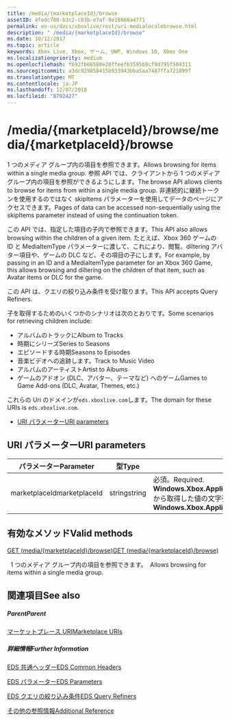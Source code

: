 ```yaml
---
title: /media/{marketplaceId}/browse
assetID: 4fedc780-b3c2-c83b-e7af-9e18666a4771
permalink: en-us/docs/xboxlive/rest/uri-medialocalebrowse.html
description: " /media/{marketplaceId}/browse"
ms.date: 10/12/2017
ms.topic: article
keywords: Xbox Live, Xbox, ゲーム, UWP, Windows 10, Xbox One
ms.localizationpriority: medium
ms.openlocfilehash: f692fb66580e20ffeefb3595b8cf9d795f504311
ms.sourcegitcommit: a3dc929858415b933943bba5aa7487ffa721899f
ms.translationtype: MT
ms.contentlocale: ja-JP
ms.lasthandoff: 12/07/2018
ms.locfileid: "8792427"
---
```

# <a name="mediamarketplaceidbrowse"></a><span data-ttu-id="5e291-104">/media/{marketplaceId}/browse</span><span class="sxs-lookup"><span data-stu-id="5e291-104">/media/{marketplaceId}/browse</span></span>
<span data-ttu-id="5e291-105">1 つのメディア グループ内の項目を参照できます。</span><span class="sxs-lookup"><span data-stu-id="5e291-105">Allows browsing for items within a single media group.</span></span> <span data-ttu-id="5e291-106">参照 API では、クライアントから 1 つのメディア グループ内の項目を参照ができるようにします。</span><span class="sxs-lookup"><span data-stu-id="5e291-106">The browse API allows clients to browse for items from within a single media group.</span></span> <span data-ttu-id="5e291-107">非連続的に継続トークンを使用するのではなく skipItems パラメーターを使用してデータのページにアクセスできます。</span><span class="sxs-lookup"><span data-stu-id="5e291-107">Pages of data can be accessed non-sequentially using the skipItems parameter instead of using the continuation token.</span></span>
 
<span data-ttu-id="5e291-108">この API では、指定した項目の子内で参照できます。</span><span class="sxs-lookup"><span data-stu-id="5e291-108">This API also allows browsing within the children of a given item.</span></span> <span data-ttu-id="5e291-109">たとえば、Xbox 360 ゲームの ID と MediaItemType パラメーターに渡して、これにより、閲覧、diltering アバター項目や、ゲームの DLC など、その項目の子にします。</span><span class="sxs-lookup"><span data-stu-id="5e291-109">For example, by passing in an ID and a MediaItemType parameter for an Xbox 360 Game, this allows browsing and diltering on the children of that item, such as Avatar items or DLC for the game.</span></span>
 
<span data-ttu-id="5e291-110">この API は、クエリの絞り込み条件を受け取ります。</span><span class="sxs-lookup"><span data-stu-id="5e291-110">This API accepts Query Refiners.</span></span>
 
<span data-ttu-id="5e291-111">子を取得するためのいくつかのシナリオは次のとおりです。</span><span class="sxs-lookup"><span data-stu-id="5e291-111">Some scenarios for retrieving children include:</span></span>
 
   * <span data-ttu-id="5e291-112">アルバムのトラックに</span><span class="sxs-lookup"><span data-stu-id="5e291-112">Album to Tracks</span></span>
   * <span data-ttu-id="5e291-113">時期にシリーズ</span><span class="sxs-lookup"><span data-stu-id="5e291-113">Series to Seasons</span></span>
   * <span data-ttu-id="5e291-114">エピソードする時期</span><span class="sxs-lookup"><span data-stu-id="5e291-114">Seasons to Episodes</span></span>
   * <span data-ttu-id="5e291-115">音楽ビデオへの追跡します。</span><span class="sxs-lookup"><span data-stu-id="5e291-115">Track to Music Video</span></span>
   * <span data-ttu-id="5e291-116">アルバムのアーティスト</span><span class="sxs-lookup"><span data-stu-id="5e291-116">Artist to Albums</span></span>
   * <span data-ttu-id="5e291-117">ゲームのアドオン (DLC、アバター、テーマなど) へのゲーム</span><span class="sxs-lookup"><span data-stu-id="5e291-117">Games to Game Add-ons (DLC, Avatar, Themes, etc.)</span></span>
  
<span data-ttu-id="5e291-118">これらの Uri のドメインが`eds.xboxlive.com`します。</span><span class="sxs-lookup"><span data-stu-id="5e291-118">The domain for these URIs is `eds.xboxlive.com`.</span></span>
 
  * [<span data-ttu-id="5e291-119">URI パラメーター</span><span class="sxs-lookup"><span data-stu-id="5e291-119">URI parameters</span></span>](#ID4EMB)
 
<a id="ID4EMB"></a>

 
## <a name="uri-parameters"></a><span data-ttu-id="5e291-120">URI パラメーター</span><span class="sxs-lookup"><span data-stu-id="5e291-120">URI parameters</span></span>
 
| <span data-ttu-id="5e291-121">パラメーター</span><span class="sxs-lookup"><span data-stu-id="5e291-121">Parameter</span></span>| <span data-ttu-id="5e291-122">型</span><span class="sxs-lookup"><span data-stu-id="5e291-122">Type</span></span>| <span data-ttu-id="5e291-123">説明</span><span class="sxs-lookup"><span data-stu-id="5e291-123">Description</span></span>| 
| --- | --- | --- | 
| <span data-ttu-id="5e291-124">marketplaceId</span><span class="sxs-lookup"><span data-stu-id="5e291-124">marketplaceId</span></span>| <span data-ttu-id="5e291-125">string</span><span class="sxs-lookup"><span data-stu-id="5e291-125">string</span></span>| <span data-ttu-id="5e291-126">必須。</span><span class="sxs-lookup"><span data-stu-id="5e291-126">Required.</span></span> <span data-ttu-id="5e291-127"><b>Windows.Xbox.ApplicationModel.Store.Configuration.MarketplaceId</b>から取得した値の文字列を指定します。</span><span class="sxs-lookup"><span data-stu-id="5e291-127">String value obtained from the <b>Windows.Xbox.ApplicationModel.Store.Configuration.MarketplaceId</b>.</span></span>| 
  
<a id="ID4ENC"></a>

 
## <a name="valid-methods"></a><span data-ttu-id="5e291-128">有効なメソッド</span><span class="sxs-lookup"><span data-stu-id="5e291-128">Valid methods</span></span>

[<span data-ttu-id="5e291-129">GET (media/{marketplaceId}/browse)</span><span class="sxs-lookup"><span data-stu-id="5e291-129">GET (media/{marketplaceId}/browse)</span></span>](uri-medialocalebrowseget.md)

<span data-ttu-id="5e291-130">&nbsp;&nbsp;1 つのメディア グループ内の項目を参照できます。</span><span class="sxs-lookup"><span data-stu-id="5e291-130">&nbsp;&nbsp;Allows browsing for items within a single media group.</span></span> 
 
<a id="ID4EXC"></a>

 
## <a name="see-also"></a><span data-ttu-id="5e291-131">関連項目</span><span class="sxs-lookup"><span data-stu-id="5e291-131">See also</span></span>
 
<a id="ID4EZC"></a>

 
##### <a name="parent"></a><span data-ttu-id="5e291-132">Parent</span><span class="sxs-lookup"><span data-stu-id="5e291-132">Parent</span></span> 

[<span data-ttu-id="5e291-133">マーケットプレース URI</span><span class="sxs-lookup"><span data-stu-id="5e291-133">Marketplace URIs</span></span>](atoc-reference-marketplace.md)

  
<a id="ID4EDD"></a>

 
##### <a name="further-information"></a><span data-ttu-id="5e291-134">詳細情報</span><span class="sxs-lookup"><span data-stu-id="5e291-134">Further Information</span></span> 

[<span data-ttu-id="5e291-135">EDS 共通ヘッダー</span><span class="sxs-lookup"><span data-stu-id="5e291-135">EDS Common Headers</span></span>](../../additional/edscommonheaders.md)

 [<span data-ttu-id="5e291-136">EDS パラメーター</span><span class="sxs-lookup"><span data-stu-id="5e291-136">EDS Parameters</span></span>](../../additional/edsparameters.md)

 [<span data-ttu-id="5e291-137">EDS クエリの絞り込み条件</span><span class="sxs-lookup"><span data-stu-id="5e291-137">EDS Query Refiners</span></span>](../../additional/edsqueryrefiners.md)

 [<span data-ttu-id="5e291-138">その他の参照情報</span><span class="sxs-lookup"><span data-stu-id="5e291-138">Additional Reference</span></span>](../../additional/atoc-xboxlivews-reference-additional.md)

   